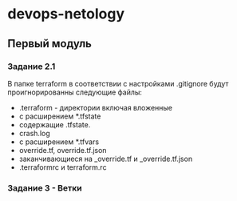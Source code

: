 # devops-netology

## Первый модуль
### Задание 2.1
В папке terraform в соответствии с настройками .gitignore будут проигнорированны следующие файлы:
* .terraform - директории включая вложенные
* с расширением *.tfstate
* содержащие .tfstate.
* crash.log
* с расширением *.tfvars
* override.tf, override.tf.json
* заканчивающиеся на _override.tf и _override.tf.json
* .terraformrc и terraform.rc

### Задание 3 - Ветки
